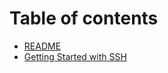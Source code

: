 # Table of contents

* [README](README.md)
* [Getting Started with SSH](getting-started-with-ssh.md)
